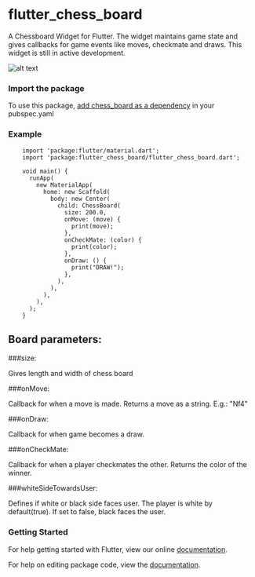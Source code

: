 # flutter_chess_board

A Chessboard Widget for Flutter. The widget maintains game state and gives callbacks for game events 
like moves, checkmate and draws. This widget is still in active development.

![alt text](https://github.com/deven98/flutter_chess_board/blob/master/screen_shot.png)

### Import the package 

To use this package, [add chess_board as a dependency](https://pub.dartlang.org/packages/flutter_chess_board#-installing-tab-) in your pubspec.yaml

### Example

        import 'package:flutter/material.dart';
        import 'package:flutter_chess_board/flutter_chess_board.dart';
        
        void main() {
          runApp(
            new MaterialApp(
              home: new Scaffold(
                body: new Center(
                  child: ChessBoard(
                    size: 200.0,
                    onMove: (move) {
                      print(move);
                    },
                    onCheckMate: (color) {
                      print(color);
                    },
                    onDraw: () {
                      print("DRAW!");
                    },
                  ),
                ),
              ),
            ),
          );
        }

## Board parameters:

###size: 

Gives length and width of chess board

###onMove:

Callback for when a move is made. Returns a move as a string. E.g.: "Nf4"

###onDraw:

Callback for when game becomes a draw.

###onCheckMate: 

Callback for when a player checkmates the other. Returns the color of the winner.

###whiteSideTowardsUser:

Defines if white or black side faces user. The player is white by default(true). If 
set to false, black faces the user.

### Getting Started

For help getting started with Flutter, view our online [documentation](https://flutter.io/).

For help on editing package code, view the [documentation](https://flutter.io/developing-packages/).
